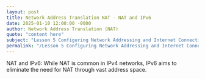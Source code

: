 ```yaml
---
layout: post
title: Network Address Translation NAT - NAT and IPv6
date: 2025-01-10 12:00:00 -0000
author: Network Address Translation (NAT)
quote: "content here"
subject: "Lesson 5 Configuring Network Addressing and Internet Connections"
permalink: "/Lesson 5 Configuring Network Addressing and Internet Connections/Network Address Translation (NAT)/Network Address Translation NAT - NAT and IPv6"
---
```


NAT and IPv6: While NAT is common in IPv4 networks, IPv6 aims to eliminate the need for NAT through vast address space.
